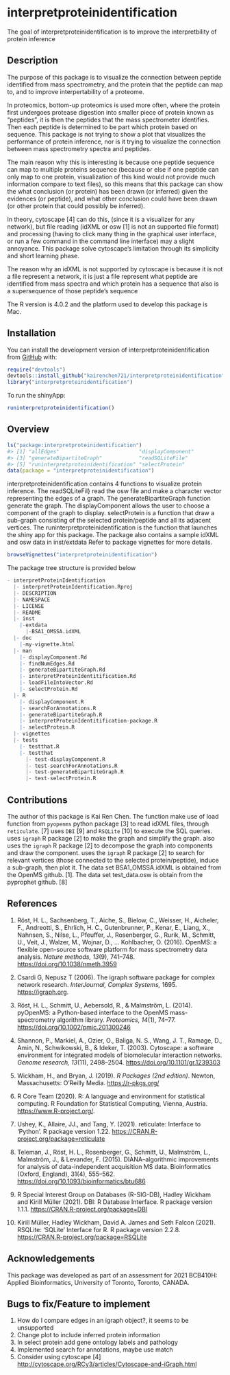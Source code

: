
<!-- README.md is generated from README.Rmd. Please edit that file -->

# interpretproteinidentification

<!-- badges: start -->
<!-- badges: end -->

The goal of interpretproteinidentification is to improve the
interpretbility of protein inference

<!-- You'll still need to render `README.Rmd` regularly, to keep `README.md` up-to-date. `devtools::build_readme()` is handy for this. You could also use GitHub Actions to re-render `README.Rmd` every time you push. An example workflow can be found here: <https://github.com/r-lib/actions/tree/v1/examples>. -->
<!-- You can also embed plots, for example: -->
<!-- In that case, don't forget to commit and push the resulting figure files, so they display on GitHub and CRAN. -->

## Description

The purpose of this package is to visualize the connection between
peptide identified from mass spectrometry, and the protein that the
peptide can map to, and to improve interpertability of a proteome.

In proteomics, bottom-up proteomics is used more often, where the
protein first undergoes protease digestion into smaller piece of protein
known as “peptides”, it is then the peptides that the mass spectrometer
identifies. Then each peptide is determined to be part which protein
based on sequence. This package is not trying to show a plot that
visualizes the performance of protein inference, nor is it trying to
visualize the connection between mass spectrometry spectra and peptides.

The main reason why this is interesting is because one peptide sequence
can map to multiple proteins sequence (because or else if one peptide
can only map to one protein, visualization of this kind would not
provide much information compare to text files), so this means that this
package can show the what conclusion (or protein) has been drawn (or
inferred) given the evidences (or peptide), and what other conclusion
could have been drawn (or other protein that could possibly be
inferred).

In theory, cytoscape \[4\] can do this, (since it is a visualizer for
any network), but file reading (idXML or osw \[1\] is not an supported
file format) and processing (having to click many thing in the graphical
user interface, or run a few command in the command line interface) may
a slight annoyance. This package solve cytoscape’s limitation through
its simplicity and short learning phase.

The reason why an idXML is not supported by cytoscape is because it is
not a file represent a network, it is just a file represent what peptide
are identified from mass spectra and which protein has a sequence that
also is a supersequence of those peptide’s sequence

The R version is 4.0.2 and the platform used to develop this package is
Mac.

## Installation

You can install the development version of
interpretproteinidentification from [GitHub](https://github.com/) with:

``` r
require("devtools")
devtools::install_github("kairenchen721/interpretproteinidentification", build_vignettes = TRUE)
library("interpretproteinidentification")
```

To run the shinyApp:

``` r
runinterpretproteinidentification()
```

## Overview

``` r
ls("package:interpretproteinidentification")
#> [1] "allEdges"                          "displayComponent"                 
#> [3] "generateBipartiteGraph"            "readSQLiteFile"                   
#> [5] "runinterpretproteinidentification" "selectProtein"
data(package = "interpretproteinidentification")
```

interpretproteinidentification contains 4 functions to visualize protein
inference. The readSQLiteFil} read the osw file and make a character
vector representing the edges of a graph. The generateBipartiteGraph
function generate the graph. The displayComponent allows the user to
choose a component of the graph to display. selectProtein is a function
that draw a sub-graph consisting of the selected protein/peptide and all
its adjacent vertices. The runinterpretproteinidentification is the
function that launches the shiny app for this package. The package also
contains a sample idXML and osw data in inst/extdata Refer to package
vignettes for more details.

``` r
browseVignettes("interpretproteinidentification")
```

The package tree structure is provided below

``` r
- interpretProteinIdentification
  |- interpretProteinIdentification.Rproj
  |- DESCRIPTION
  |- NAMESPACE
  |- LICENSE
  |- README
  |- inst
    |-extdata
      |-BSA1_OMSSA.idXML
  |- doc
    |-my-vignette.html
  |- man
    |- displayComponent.Rd
    |- findNumEdges.Rd
    |- generateBipartiteGraph.Rd
    |- interpretProteinIdentitification.Rd
    |- loadFileIntoVector.Rd
    |- selectProtein.Rd
  |- R
    |- displayComponent.R
    |- searchForAnnotations.R
    |- generateBipartiteGraph.R
    |- interpretProteinIdentitification-package.R
    |- selectProtein.R
  |- vignettes
  |- tests
    |- testthat.R
    |- testthat
      |- test-displayComponent.R
      |- test-searchForAnnotations.R
      |- test-generateBipartiteGraph.R
      |- test-selectProtein.R
```

## Contributions

The author of this package is Kai Ren Chen. The function make use of
load function from `pyopenms` python package \[3\] to read idXML files,
through `reticulate`. \[7\] uses `DBI` \[9\] and `RSQLite` \[10\] to
execute the SQL queries. uses `igraph` R package \[2\] to make the graph
and simplify the graph. also uses the `igraph` R package \[2\] to
decompose the graph into components and draw the component. uses the
`igraph` R package \[2\] to search for relevant vertices (those
connected to the selected protein/peptide), induce a sub-graph, then
plot it. The data set BSA1_OMSSA.idXML is obtained from the OpenMS
github. \[1\]. The data set test_data.osw is obtain from the pyprophet
github. \[8\]

## References

1.  Röst, H. L., Sachsenberg, T., Aiche, S., Bielow, C., Weisser, H.,
    Aicheler, F., Andreotti, S., Ehrlich, H. C., Gutenbrunner, P.,
    Kenar, E., Liang, X., Nahnsen, S., Nilse, L., Pfeuffer, J.,
    Rosenberger, G., Rurik, M., Schmitt, U., Veit, J., Walzer, M.,
    Wojnar, D., … Kohlbacher, O. (2016). OpenMS: a flexible open-source
    software platform for mass spectrometry data analysis. *Nature
    methods, 13*(9), 741–748. <https://doi.org/10.1038/nmeth.3959>

2.  Csardi G, Nepusz T (2006). The igraph software package for complex
    network research. *InterJournal, Complex Systems,* 1695.
    <https://igraph.org>.

3.  Röst, H. L., Schmitt, U., Aebersold, R., & Malmström, L. (2014).
    pyOpenMS: a Python-based interface to the OpenMS mass-spectrometry
    algorithm library. *Proteomics, 14*(1), 74–77.
    <https://doi.org/10.1002/pmic.201300246>

4.  Shannon, P., Markiel, A., Ozier, O., Baliga, N. S., Wang, J. T.,
    Ramage, D., Amin, N., Schwikowski, B., & Ideker, T. (2003).
    Cytoscape: a software environment for integrated models of
    biomolecular interaction networks. *Genome research, 13*(11),
    2498–2504. <https://doi.org/10.1101/gr.1239303>

5.  Wickham, H., and Bryan, J. (2019). *R Packages (2nd edition)*.
    Newton, Massachusetts: O’Reilly Media. <https://r-pkgs.org/>

6.  R Core Team (2020). R: A language and environment for statistical
    computing. R Foundation for Statistical Computing, Vienna, Austria.
    <https://www.R-project.org/>.

7.  Ushey, K., Allaire, JJ., and Tang, Y. (2021). reticulate: Interface
    to ‘Python’. R package version 1.22.
    <https://CRAN.R-project.org/package=reticulate>

8.  Teleman, J., Röst, H. L., Rosenberger, G., Schmitt, U., Malmström,
    L., Malmström, J., & Levander, F. (2015). DIANA–algorithmic
    improvements for analysis of data-independent acquisition MS data.
    Bioinformatics (Oxford, England), 31(4), 555–562.
    <https://doi.org/10.1093/bioinformatics/btu686>

9.  R Special Interest Group on Databases (R-SIG-DB), Hadley Wickham and
    Kirill Müller (2021). DBI: R Database Interface. R package version
    1.1.1. <https://CRAN.R-project.org/package=DBI>

10. Kirill Müller, Hadley Wickham, David A. James and Seth Falcon
    (2021). RSQLite: ‘SQLite’ Interface for R. R package version 2.2.8.
    <https://CRAN.R-project.org/package=RSQLite>

## Acknowledgements

This package was developed as part of an assessment for 2021 BCB410H:
Applied Bioinformatics, University of Toronto, Toronto, CANADA.

## Bugs to fix/Feature to implement

1.  How do I compare edges in an igraph object?, it seems to be
    unsupported
2.  Change plot to include inferred protein information
3.  In select protein add gene ontology labels and pathology
4.  Implemented search for annotations, maybe use match
5.  Consider using cytoscape \[4\]
    <http://cytoscape.org/RCy3/articles/Cytoscape-and-iGraph.html>
